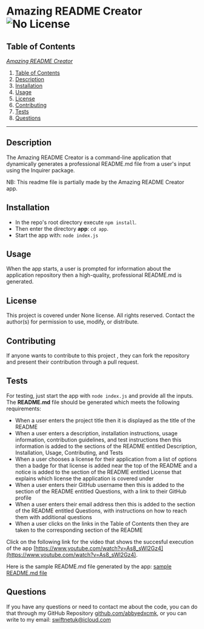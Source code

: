 # Amazing README Creator ![No License](https://img.shields.io/badge/License-None-red.svg)


## Table of Contents

[*Amazing README Creator*](#amazing-readme-creator)

1. [Table of Contents](#table-of-contents)
2. [Description](#description)
3. [Installation](#installation)
4. [Usage](#usage)
5. [License](#license)
6. [Contributing](#contributing)
7. [Tests](#tests)
8. [Questions](#questions)
<hr>


## Description
The Amazing README Creator is a command-line application that dynamically generates a professional README.md file from a user's input using the Inquirer package.

NB: This readme file is partially made by the Amazing README Creator app. 

## Installation
- In the repo's root directory execute `npm install`. 
- Then enter the directory __app__: `cd app`.
- Start the app with: `node index.js`

## Usage
When the app starts, a user is prompted for information about the application repository then a high-quality, professional README.md is generated.

## License
This project is covered under None license. All rights reserved. Contact the author(s) for permission to use, modify, or distribute.

## Contributing
If anyone wants to contribute to this project , they can fork the repository and present their contribution through a pull request.

## Tests
For testing, just start the app with `node index.js` and provide all the inputs. The __README.md__ file should be generated which meets the following requirements:
- When a user enters the project title then it is displayed as the title of the README
- When a user enters a description, installation instructions, usage information, contribution guidelines, and test instructions then this information is added to the sections of the README entitled Description, Installation, Usage, Contributing, and Tests
- When a user chooses a license for their application from a list of options then a badge for that license is added near the top of the README and a notice is added to the section of the README entitled License that explains which license the application is covered under
- When a user enters their GitHub username then this is added to the section of the README entitled Questions, with a link to their GitHub profile
- When a user enters their email address then this is added to the section of the README entitled Questions, with instructions on how to reach them with additional questions
- When a user clicks on the links in the Table of Contents then they are taken to the corresponding section of the README

Click on the following link for the video that shows the succesful execution of the app [https://www.youtube.com/watch?v=As8_sWl2Gz4](https://www.youtube.com/watch?v=As8_sWl2Gz4).

Here is the sample README.md file generated by the app: [sample README.md file](./app/README.md)

## Questions
If you have any questions or need to contact me about the code, you can do that through my GitHub Repository [github.com/abbyedxcmk](https://github.com/abbyedxcmk), or you can write to my email: swiftnetuk@icloud.com

